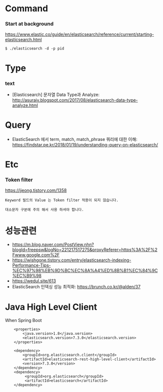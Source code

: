 # Command
### Start at background
https://www.elastic.co/guide/en/elasticsearch/reference/current/starting-elasticsearch.html

```
$ ./elasticsearch -d -p pid
```

# Type
### text
- [Elasticsearch] 문자열 Data Type과 Analyze: http://asuraiv.blogspot.com/2017/08/elasticsearch-data-type-analyze.html

# Query
- ElasticSearch 에서 term, match, match_phrase 쿼리에 대한 이해: https://findstar.pe.kr/2018/01/19/understanding-query-on-elasticsearch/



# Etc
### Token filter
https://jjeong.tistory.com/1358

```
Keyword 필드의 Value 는 Token filter 적용이 되지 않습니다.

대소문자 구분에 주의 해서 사용 하셔야 합니다.
```

# 성능관련
- https://m.blog.naver.com/PostView.nhn?blogId=freepsw&logNo=221217517275&proxyReferer=https%3A%2F%2Fwww.google.com%2F
- https://wishgone.tistory.com/entry/elasticsearch-indexing-Performance-Tips-%EC%97%98%EB%9D%BC%EC%8A%A4%ED%8B%B1%EC%84%9C%EC%B9%98
- https://wedul.site/613
- ElasticSearch 인덱싱 성능 최적화: https://brunch.co.kr/@alden/37

# Java High Level Client
When Spring Boot
```
    <properties>
        <java.version>1.8</java.version>
        <elasticsearch.version>7.3.0</elasticsearch.version>
    </properties>

    <dependency>
        <groupId>org.elasticsearch.client</groupId>
        <artifactId>elasticsearch-rest-high-level-client</artifactId>
        <version>7.3.0</version>
    </dependency>
    <dependency>
         <groupId>org.elasticsearch</groupId>
         <artifactId>elasticsearch</artifactId>
    </dependency>
```